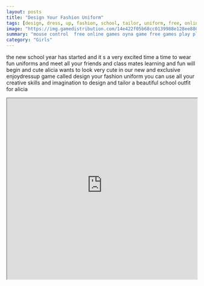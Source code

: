 ```yaml
---
layout: posts
title: "Design Your Fashion Uniform"
tags: [design, dress, up, fashion, school, tailor, uniform, free, online, games, oyna, game, free, games, play, play, games]
image: "https://img.gamedistribution.com/14e422f05b68cc0139988e128ee880df.jpg"
summary: "mouse control  free online games oyna game free games play play games"
category: "Girls"
---
```


the new school year has started and it s a very excited time a time to wear fun uniforms and meet all your friends and class mates learning and fun will begin and cute alicia wants to look very cute in our new and exclusive enjoydressup game called design your fashion uniform you can use all your creative skills and imagination to design and tailor a beautiful school outfit for alicia

<iframe width="100%" height="480px;" src="https://flash.gamedistribution.com?game=14e422f05b68cc0139988e128ee880df"></iframe>